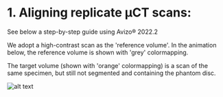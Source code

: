 # 1. Aligning replicate µCT scans:


See below a step-by-step guide using Avizo® 2022.2

We adopt a high-contrast scan as the 'reference volume'. 
In the animation below, the reference volume is shown with 'grey' colormapping. 

The target volume (shown with 'orange' colormapping) is a scan of the same specimen, but still not segmented and containing the phantom disc. 


![alt text]( https://github.com/LeoBertiniNHM/CoralMethodsPaper/blob/main/AvizoTutorials/GIF_images/VolumeRegistration.gif  "Logo Title Text 1")
